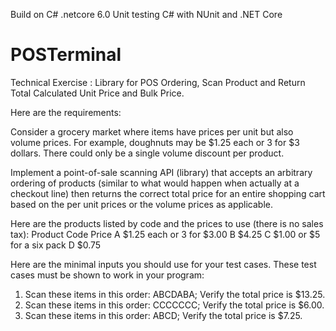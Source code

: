  Build on C# .netcore 6.0
 Unit testing C# with NUnit and .NET Core

# POSTerminal
  Technical Exercise : Library for POS Ordering, Scan Product and Return Total Calculated Unit Price and Bulk Price. 
 
Here are the requirements:

Consider a grocery market where items have prices per unit but also volume prices. For example, doughnuts may be $1.25 each or 3 for $3 dollars. There could only be a single volume discount per product.

Implement a point-of-sale scanning API (library) that accepts an arbitrary ordering of products (similar to what would happen when actually at a checkout line) then returns the correct total price for an entire shopping cart based on the per unit prices or the volume prices as applicable.

Here are the products listed by code and the prices to use (there is no sales tax):
Product Code	Price
A	$1.25 each or 3 for $3.00
B	$4.25
C	$1.00 or $5 for a six pack
D	$0.75

Here are the minimal inputs you should use for your test cases. These test cases must be shown to work in your program:
1. Scan these items in this order: ABCDABA; Verify the total price is $13.25.
2. Scan these items in this order: CCCCCCC; Verify the total price is $6.00.
3. Scan these items in this order: ABCD; Verify the total price is $7.25.

 
